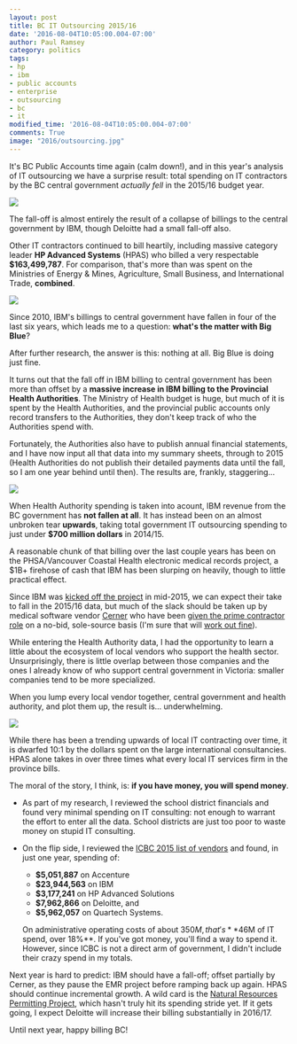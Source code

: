 ```yaml
---
layout: post
title: BC IT Outsourcing 2015/16
date: '2016-08-04T10:05:00.004-07:00'
author: Paul Ramsey
category: politics
tags:
- hp
- ibm
- public accounts
- enterprise
- outsourcing
- bc
- it
modified_time: '2016-08-04T10:05:00.004-07:00'
comments: True
image: "2016/outsourcing.jpg"
---
```


It's BC Public Accounts time again (calm down!), and in this year's analysis of IT outsourcing we have a surprise result: total spending on IT contractors by the BC central government *actually fell* in the 2015/16 budget year.

<img src="https://docs.google.com/spreadsheets/d/1K-1uC0GJ9Nb9OqR4_y3nK3NcTwHUFOS6kVDb16AjOhk/pubchart?oid=4&format=image" />

The fall-off is almost entirely the result of a collapse of billings to the central government by IBM, though Deloitte had a small fall-off also. 

Other IT contractors continued to bill heartily, including massive category leader **HP Advanced Systems** (HPAS) who billed a very respectable **$163,499,787**. For comparison, that's more than was spent on the Ministries of Energy & Mines, Agriculture, Small Business, and International Trade, **combined**.

<img src="https://docs.google.com/spreadsheets/d/1K-1uC0GJ9Nb9OqR4_y3nK3NcTwHUFOS6kVDb16AjOhk/pubchart?oid=2&format=image" />

Since 2010, IBM's billings to central government have fallen in four of the last six years, which leads me to a question: **what's the matter with Big Blue**?

After further research, the answer is this: nothing at all. Big Blue is doing just fine.

It turns out that the fall off in IBM billing to central government has been more than offset by a **massive increase in IBM billing to the Provincial Health Authorities**.  The Ministry of Health budget is huge, but much of it is spent by the Health Authorities, and the provincial public accounts only record transfers to the Authorities, they don't keep track of who the Authorities spend with.

Fortunately, the Authorities also have to publish annual financial statements, and I have now input all that data into my summary sheets, through to 2015 (Health Authorities do not publish their detailed payments data until the fall, so I am one year behind until then). The results are, frankly, staggering...

<img src="https://docs.google.com/spreadsheets/d/1K-1uC0GJ9Nb9OqR4_y3nK3NcTwHUFOS6kVDb16AjOhk/pubchart?oid=907865086&format=image" />

When Health Authority spending is taken into acount, IBM revenue from the BC government has **not fallen at all**. It has instead been on an almost unbroken tear **upwards**, taking total government IT outsourcing spending to just under **$700 million dollars** in 2014/15.

A reasonable chunk of that billing over the last couple years has been on the PHSA/Vancouver Coastal Health electronic medical records project, a $1B+ firehose of cash that IBM has been slurping on heavily, though to little practical effect. 

Since IBM was [kicked off the project](http://www.canhealth.com/blog/cerner-to-take-charge-of-bc-ehr-project/) in mid-2015, we can expect their take to fall in the 2015/16 data, but much of the slack should be taken up by medical software vendor [Cerner](http://www.cerner.com/) who have been [given the prime contractor role](http://vancouversun.com/news/staff-blogs/breaking-news-health-minister-says-he-read-riot-act-to-it-leaders-over-megaproject-problems-ibm-out-cerner-in) on a no-bid, sole-source basis (I'm sure that will [work out fine](http://blogs.wsj.com/cio/2012/06/26/kansas-hospitals-failed-emr-project-shows-peril-of-vendor-relations-gone-bad/)).

While entering the Health Authority data, I had the opportunity to learn a little about the ecosystem of local vendors who support the health sector. Unsurprisingly, there is little overlap between those companies and the ones I already know of who support central government in Victoria: smaller companies tend to be more specialized. 

When you lump every local vendor together, central government and health authority, and plot them up, the result is... underwhelming.

<img src="https://docs.google.com/spreadsheets/d/1K-1uC0GJ9Nb9OqR4_y3nK3NcTwHUFOS6kVDb16AjOhk/pubchart?oid=2086826175&format=image" />

While there has been a trending upwards of local IT contracting over time, it is dwarfed 10:1 by the dollars spent on the large international consultancies. HPAS alone takes in over three times what every local IT services firm in the province bills.

The moral of the story, I think, is: **if you have money, you will spend money**. 

* As part of my research, I reviewed the school district financials and found very minimal spending on IT consulting: not enough to warrant the effort to enter all the data. School districts are just too poor to waste money on stupid IT consulting.
* On the flip side, I reviewed the [ICBC 2015 list of vendors](http://www.icbc.com/about-icbc/company-info/Documents/Statement-of-financial-info-2015.pdf) and found, in just one year, spending of:
    
  * **$5,051,887** on Accenture
  * **$23,944,563** on IBM
  * **$3,177,241** on HP Advanced Solutions
  * **$7,962,866** on Deloitte, and
  * **$5,962,057** on Quartech Systems.

  On administrative operating costs of about $350M, that's **$46M of IT spend, over 18%**. If you've got money, you'll find a way to spend it. However, since ICBC is not a direct arm of government, I didn't include their crazy spend in my totals.
  
Next year is hard to predict: IBM should have a fall-off; offset partially by Cerner, as they pause the EMR project before ramping back up again. HPAS should continue incremental growth. A wild card is the [Natural Resources Permitting Project](/2016/05/nrpp-on-time-budget.html), which hasn't truly hit its spending stride yet. If it gets going, I expect Deloitte will increase their billing substantially in 2016/17.

Until next year, happy billing BC!
